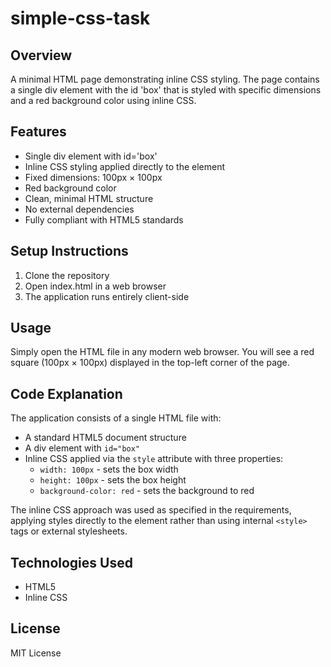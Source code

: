 # simple-css-task

## Overview
A minimal HTML page demonstrating inline CSS styling. The page contains a single div element with the id 'box' that is styled with specific dimensions and a red background color using inline CSS.

## Features
- Single div element with id='box'
- Inline CSS styling applied directly to the element
- Fixed dimensions: 100px × 100px
- Red background color
- Clean, minimal HTML structure
- No external dependencies
- Fully compliant with HTML5 standards

## Setup Instructions
1. Clone the repository
2. Open index.html in a web browser
3. The application runs entirely client-side

## Usage
Simply open the HTML file in any modern web browser. You will see a red square (100px × 100px) displayed in the top-left corner of the page.

## Code Explanation
The application consists of a single HTML file with:
- A standard HTML5 document structure
- A div element with `id="box"`
- Inline CSS applied via the `style` attribute with three properties:
  - `width: 100px` - sets the box width
  - `height: 100px` - sets the box height
  - `background-color: red` - sets the background to red

The inline CSS approach was used as specified in the requirements, applying styles directly to the element rather than using internal `<style>` tags or external stylesheets.

## Technologies Used
- HTML5
- Inline CSS

## License
MIT License